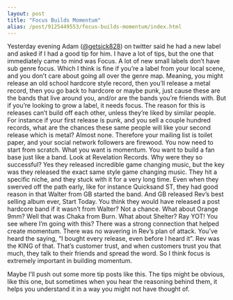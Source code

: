 ```yaml
---
layout: post
title: "Focus Builds Momentum"
alias: /post/9125449553/focus-builds-momentum/index.html
---
```


Yesterday evening Adam (<a href="http://twitter.com/#!/getsick828" target="_blank">@getsick828</a>) on twitter said he had a new label and asked if I had a good tip for him. I have a lot of tips, but the one that immediately came to mind was Focus. A lot of new small labels don’t have sub genre focus. Which I think is fine if you’re a label from your local scene, and you don’t care about going all over the genre map. Meaning, you might release an old school hardcore style record, then you’ll release a metal record, then you go back to hardcore or maybe punk, just cause these are the bands that live around you, and/or are the bands you’re friends with. But if you’re looking to grow a label, it needs focus. The reason for this is releases can’t build off each other, unless they’re liked by similar people. For instance if your first release is punk, and you sell a couple hundred records, what are the chances these same people will like your second release which is metal? Almost none. Therefore your mailing list is toilet paper, and your social network followers are firewood. You now need to start from scratch. What you want is momentum. You want to build a fan base just like a band. Look at Revelation Records. Why were they so successful? Yes they released incredible game changing music, but the key was they released the exact same style game changing music. They hit a specific niche, and they stuck with it for a very long time. Even when they swerved off the path early, like for instance Quicksand ST, they had good reason in that Walter from GB started the band. And GB released Rev’s best selling album ever, Start Today. You think they would have released a post hardcore band if it wasn’t from Walter? Not a chance. What about Orange 9mm? Well that was Chaka from Burn. What about Shelter? Ray YOT! You see where I’m going with this? There was a strong connection that helped create momentum. There was no wavering in Rev’s plan of attack. You’ve heard the saying, “I bought every release, even before I heard it”. Rev was the KING of that. That’s customer trust, and when customers trust you that much, they talk to their friends and spread the word. So I think focus is extremely important in building momentum.

Maybe I’ll push out some more tip posts like this. The tips might be obvious, like this one, but sometimes when you hear the reasoning behind them, it helps you understand it in a way you might not have thought of.